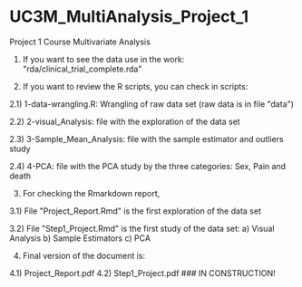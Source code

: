 # UC3M_MultiAnalysis_Project_1
Project 1 Course Multivariate Analysis

1) If you want to see the data use in the work: "rda/clinical_trial_complete.rda"

2) If you want to review the R scripts, you can check in scripts:

  2.1) 1-data-wrangling.R: Wrangling of raw data set (raw data is in file "data")

  2.2) 2-visual_Analysis: file with the exploration of the data set
  
  2.3) 3-Sample_Mean_Analysis: file with the sample estimator and outliers study
  
  2.4) 4-PCA: file with the PCA study by the three categories: Sex, Pain and death

3) For checking the Rmarkdown report, 

  3.1) File "Project_Report.Rmd" is the first exploration of the data set

  3.2) File "Step1_Project.Rmd" is the first study of the data set:
    a) Visual Analysis
    b) Sample Estimators
    c) PCA
    
4) Final version of the document is:

 4.1) Project_Report.pdf
 4.2) Step1_Project.pdf ### IN CONSTRUCTION!
 